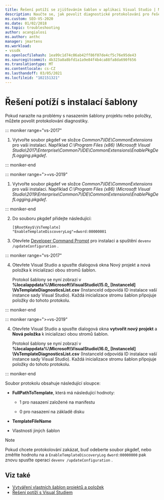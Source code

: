 ```yaml
---
title: Řešení potíží se zjišťováním šablon v aplikaci Visual Studio | Microsoft Docs
description: Naučte se, jak povolit diagnostické protokolování pro řešení potíží s nasazením vlastních projektů a šablon v sadě Visual Studio SDK.
ms.custom: SEO-VS-2020
ms.date: 01/02/2018
ms.topic: troubleshooting
author: acangialosi
ms.author: anthc
manager: jmartens
ms.workload:
- vssdk
ms.openlocfilehash: 1ea99c1d74c06ab42ff86f07de4cf5c76e95de43
ms.sourcegitcommit: 4b323a8a8bfd1a1a9e84f4b4ca88fa8da690f656
ms.translationtype: MT
ms.contentlocale: cs-CZ
ms.lasthandoff: 03/05/2021
ms.locfileid: "102151321"
---
```

# <a name="troubleshooting-template-installation"></a>Řešení potíží s instalací šablony

Pokud narazíte na problémy s nasazením šablony projektu nebo položky, můžete povolit protokolování diagnostiky.

::: moniker range="vs-2017"

1. Vytvořte soubor pkgdef ve složce *Common7\IDE\CommonExtensions* pro vaši instalaci. Například *C:\Program Files (x86) \Microsoft Visual Studio\2017\Enterprise\Common7\IDE\CommonExtensions\EnablePkgDefLogging.pkgdef*.

::: moniker-end

::: moniker range=">=vs-2019"

1. Vytvořte soubor pkgdef ve složce *Common7\IDE\CommonExtensions* pro vaši instalaci. Například *C:\Program Files (x86) \Microsoft Visual Studio\2019\Enterprise\Common7\IDE\CommonExtensions\EnablePkgDefLogging.pkgdef*.

::: moniker-end

2. Do souboru pkgdef přidejte následující:

    ```
    [$RootKey$\VsTemplate]
    "EnableTemplateDiscoveryLog"=dword:00000001
    ```

3. Otevřete [Developer Command Prompt](../ide/reference/command-prompt-powershell.md) pro instalaci a spuštění `devenv /updateConfiguration` .

::: moniker range="vs-2017"

4. Otevřete Visual Studio a spusťte dialogová okna Nový projekt a nová položka k inicializaci obou stromů šablon.

   Protokol šablony se nyní zobrazí v **%localappdata%\Microsoft\VisualStudio\15.0_ [InstanceId] \VsTemplateDiagnosticsList.csv** (InstanceId odpovídá ID instalace vaší instance sady Visual Studio). Každá inicializace stromu šablon připojuje položky do tohoto protokolu.

::: moniker-end

::: moniker range=">=vs-2019"

4. Otevřete Visual Studio a spusťte dialogová okna **vytvořit nový projekt** a **Nová položka** k inicializaci obou stromů šablon.

   Protokol šablony se nyní zobrazí v **%localappdata%\Microsoft\VisualStudio\16.0_ [InstanceId] \VsTemplateDiagnosticsList.csv** (InstanceId odpovídá ID instalace vaší instance sady Visual Studio). Každá inicializace stromu šablon připojuje položky do tohoto protokolu.

::: moniker-end

Soubor protokolu obsahuje následující sloupce:

- **FullPathToTemplate**, která má následující hodnoty:

  - 1 pro nasazení založené na manifestu

  - 0 pro nasazení na základě disku

- **TemplateFileName**

- Vlastnosti jiných šablon

> [!NOTE]
> Pokud chcete protokolování zakázat, buď odeberte soubor pkgdef, nebo změňte hodnotu na a `EnableTemplateDiscoveryLog` `dword:00000000` pak znovu spusťte operaci `devenv /updateConfiguration` .

## <a name="see-also"></a>Viz také

- [Vytváření vlastních šablon projektů a položek](creating-custom-project-and-item-templates.md)
- [Řešení potíží s Visual Studiem](/troubleshoot/visualstudio/welcome-visual-studio/)
